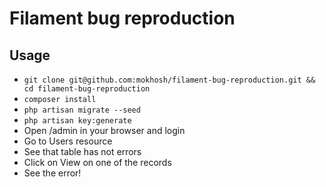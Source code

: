 # Filament bug reproduction

## Usage

- `git clone git@github.com:mokhosh/filament-bug-reproduction.git && cd filament-bug-reproduction`
- `composer install`
- `php artisan migrate --seed`
- `php artisan key:generate`
- Open /admin in your browser and login
- Go to Users resource
- See that table has not errors
- Click on View on one of the records
- See the error!
